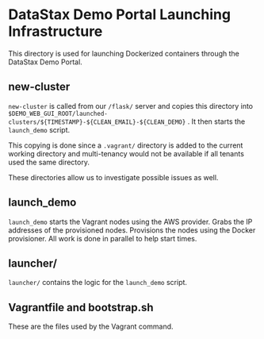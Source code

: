 # DataStax Demo Portal Launching Infrastructure

This directory is used for launching Dockerized containers through the
DataStax Demo Portal.

## new-cluster

`new-cluster` is called from our `/flask/` server and copies this directory into 
`$DEMO_WEB_GUI_ROOT/launched-clusters/${TIMESTAMP}-${CLEAN_EMAIL}-${CLEAN_DEMO}`
. It then starts the `launch_demo` script.

This copying is done since a `.vagrant/` directory is added to the current
working directory and multi-tenancy would not be available if all tenants used
the same directory.

These directories allow us to investigate possible issues as well.

## launch_demo

`launch_demo` starts the Vagrant nodes using the AWS provider.
Grabs the IP addresses of the provisioned nodes.
Provisions the nodes using the Docker provisioner.
All work is done in parallel to help start times.

## launcher/

`launcher/` contains the logic for the `launch_demo` script.

## Vagrantfile and bootstrap.sh

These are the files used by the Vagrant command.
